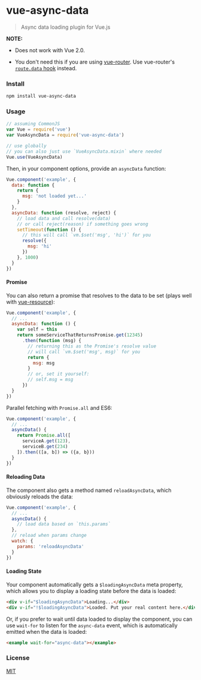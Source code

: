 # vue-async-data

> Async data loading plugin for Vue.js

**NOTE:**

- Does not work with Vue 2.0.

- You don't need this if you are using [vue-router](https://github.com/vuejs/vue-router). Use vue-router's [`route.data` hook](https://github.com/vuejs/vue-router/blob/1.0/docs/en/pipeline/data.md) instead.

### Install

``` bash
npm install vue-async-data
```

### Usage

``` js
// assuming CommonJS
var Vue = require('vue')
var VueAsyncData = require('vue-async-data')

// use globally
// you can also just use `VueAsyncData.mixin` where needed
Vue.use(VueAsyncData)
```

Then, in your component options, provide an `asyncData` function:

``` js
Vue.component('example', {
  data: function {
    return {
      msg: 'not loaded yet...'
    }
  },
  asyncData: function (resolve, reject) {
    // load data and call resolve(data)
    // or call reject(reason) if something goes wrong
    setTimeout(function () {
      // this will call `vm.$set('msg', 'hi')` for you
      resolve({
        msg: 'hi'
      })
    }, 1000)
  }
})
```

#### Promise

You can also return a promise that resolves to the data to be set (plays well with [vue-resource](https://github.com/vuejs/vue-resource)):

``` js
Vue.component('example', {
  // ...
  asyncData: function () {
    var self = this
    return someServiceThatReturnsPromise.get(12345)
      .then(function (msg) {
        // returning this as the Promise's resolve value
        // will call `vm.$set('msg', msg)` for you
        return {
          msg: msg
        }
        // or, set it yourself:
        // self.msg = msg
      })
  }
})
```

Parallel fetching with `Promise.all` and ES6:

``` js
Vue.component('example', {
  // ...
  asyncData() {
    return Promise.all([
      serviceA.get(123),
      serviceB.get(234)
    ]).then(([a, b]) => ({a, b}))
  }
})
```

#### Reloading Data

The component also gets a method named `reloadAsyncData`, which obviously reloads the data:

``` js
Vue.component('example', {
  // ...
  asyncData() {
    // load data based on `this.params`
  },
  // reload when params change
  watch: {
    params: 'reloadAsyncData'
  }
})
```

#### Loading State

Your component automatically gets a `$loadingAsyncData` meta property, which allows you to display a loading state before the data is loaded:

``` html
<div v-if="$loadingAsyncData">Loading...</div>
<div v-if="!$loadingAsyncData">Loaded. Put your real content here.</div>
```

Or, if you prefer to wait until data loaded to display the component, you can use `wait-for` to listen for the `async-data` event, which is automatically emitted when the data is loaded:

``` html
<example wait-for="async-data"></example>
```

### License

[MIT](http://opensource.org/licenses/MIT)
